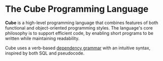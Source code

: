 # The Cube Programming Language

**Cube** is a high-level programming language that combines features of both functional and object-oriented programming styles. The language's core philosophy is to support efficient code, by enabling short programs to be written while maintaining readability.

Cube uses a verb-based [dependency grammar](https://en.wikipedia.org/wiki/Dependency_grammar) with an intuitive syntax, inspired by both SQL and pseudocode.